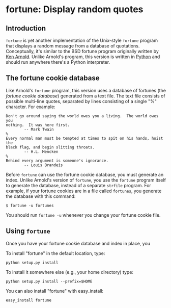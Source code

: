 fortune: Display random quotes
==============================

## Introduction

`fortune` is yet another implementation of the Unix-style `fortune` program
that displays a random message from a database of quotations. Conceptually,
it's similar to the BSD fortune program originally written by [Ken Arnold][].
Unlike Arnold's program, this version is written in [Python][] and should
run anywhere there's a Python interpreter.

[Ken Arnold]: http://en.wikipedia.org/wiki/Ken_Arnold
[Python]: http://www.python.org/

## The fortune cookie database

Like Arnold's `fortune` program, this version uses a database of fortunes
(the *fortune cookie database*) generated from a text file. The text file
consists of possible multi-line quotes, separated by lines consisting of a
single "%" character. For example:

    Don't go around saying the world owes you a living.  The world owes you
    nothing.  It was here first.
            -- Mark Twain
    %
    Every normal man must be tempted at times to spit on his hands, hoist the
    black flag, and begin slitting throats.
            -- H.L. Mencken
    %
    Behind every argument is someone's ignorance.
            -- Louis Brandeis

Before `fortune` can use the fortune cookie database, you must generate an
index. Unlike Arnold's version of `fortune`, you use the `fortune` program
itself to generate the database, instead of a separate `strfile` program.
For example, if your fortune cookies are in a file called `fortunes`, you
generate the database with this command:

    $ fortune -u fortunes

You should run `fortune -u` whenever you change your fortune cookie file.

## Using `fortune`

Once you have your fortune cookie database and index in place, you

To install "fortune" in the default location, type:

	python setup.py install

To install it somewhere else (e.g., your home directory) type:

	python setup.py install --prefix=$HOME

You can also install "fortune" with easy_install:

	easy_install fortune
